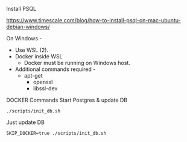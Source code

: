 Install PSQL

https://www.timescale.com/blog/how-to-install-psql-on-mac-ubuntu-debian-windows/


On Windows - 

* Use WSL (2). 
* Docker inside WSL
    * Docker must be running on Windows host. 
* Additional commands required -    
    - apt-get
        * openssl
        * libssl-dev


DOCKER Commands
Start Postgres & update DB

`./scripts/init_db.sh`

Just update DB

`SKIP_DOCKER=true ./scripts/init_db.sh`